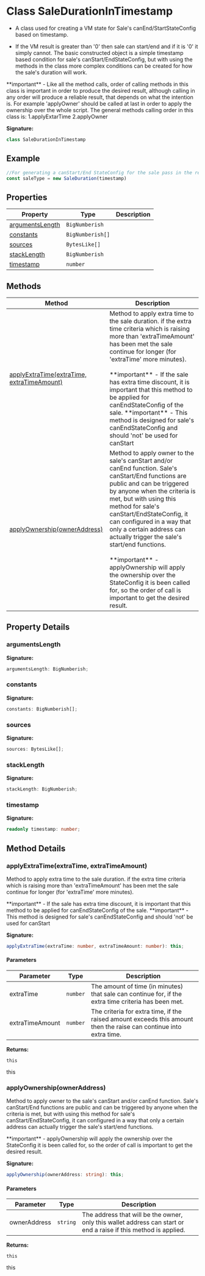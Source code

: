 
# Class SaleDurationInTimestamp

- A class used for creating a VM state for Sale's canEnd/StartStateConfig based on timestamp.

- If the VM result is greater than '0' then sale can start/end and if it is '0' it simply cannot. The basic constructed object is a simple timestamp based condition for sale's canStart/EndStateConfig, but with using the methods in the class more complex conditions can be created for how the sale's duration will work.

\*\*important\*\* - Like all the method calls, order of calling methods in this class is important in order to produce the desired result, although calling in any order will produce a reliable result, that depends on what the intention is. For example 'applyOwner' should be called at last in order to apply the ownership over the whole script. The general methods calling order in this class is: 1.applyExtarTime 2.applyOwner

<b>Signature:</b>

```typescript
class SaleDurationInTimestamp 
```

## Example


```typescript
//For generating a canStart/End StateConfig for the sale pass in the required arguments to the constructor.
const saleType = new SaleDuration(timestamp)

```

## Properties

|  Property | Type | Description |
|  --- | --- | --- |
|  [argumentsLength](./saledurationintimestamp.md#argumentsLength-property) | `BigNumberish` |  |
|  [constants](./saledurationintimestamp.md#constants-property) | `BigNumberish[]` |  |
|  [sources](./saledurationintimestamp.md#sources-property) | `BytesLike[]` |  |
|  [stackLength](./saledurationintimestamp.md#stackLength-property) | `BigNumberish` |  |
|  [timestamp](./saledurationintimestamp.md#timestamp-property) | `number` |  |

## Methods

|  Method | Description |
|  --- | --- |
|  [applyExtraTime(extraTime, extraTimeAmount)](./saledurationintimestamp.md#applyExtraTime-method-1) | Method to apply extra time to the sale duration. if the extra time criteria which is raising more than 'extraTimeAmount' has been met the sale continue for longer (for 'extraTime' more minutes).<br></br>\*\*important\*\* - If the sale has extra time discount, it is important that this method to be applied for canEndStateConfig of the sale. \*\*important\*\* - This method is designed for sale's canEndStateConfig and should 'not' be used for canStart |
|  [applyOwnership(ownerAddress)](./saledurationintimestamp.md#applyOwnership-method-1) | Method to apply owner to the sale's canStart and/or canEnd function. Sale's canStart/End functions are public and can be triggered by anyone when the criteria is met, but with using this method for sale's canStart/EndStateConfig, it can configured in a way that only a certain address can actually trigger the sale's start/end functions.<br></br>\*\*important\*\* - applyOwnership will apply the ownership over the StateConfig it is been called for, so the order of call is important to get the desired result. |

## Property Details

<a id="argumentsLength-property"></a>

### argumentsLength

<b>Signature:</b>

```typescript
argumentsLength: BigNumberish;
```

<a id="constants-property"></a>

### constants

<b>Signature:</b>

```typescript
constants: BigNumberish[];
```

<a id="sources-property"></a>

### sources

<b>Signature:</b>

```typescript
sources: BytesLike[];
```

<a id="stackLength-property"></a>

### stackLength

<b>Signature:</b>

```typescript
stackLength: BigNumberish;
```

<a id="timestamp-property"></a>

### timestamp

<b>Signature:</b>

```typescript
readonly timestamp: number;
```

## Method Details

<a id="applyExtraTime-method-1"></a>

### applyExtraTime(extraTime, extraTimeAmount)

Method to apply extra time to the sale duration. if the extra time criteria which is raising more than 'extraTimeAmount' has been met the sale continue for longer (for 'extraTime' more minutes).

\*\*important\*\* - If the sale has extra time discount, it is important that this method to be applied for canEndStateConfig of the sale. \*\*important\*\* - This method is designed for sale's canEndStateConfig and should 'not' be used for canStart

<b>Signature:</b>

```typescript
applyExtraTime(extraTime: number, extraTimeAmount: number): this;
```

#### Parameters

|  Parameter | Type | Description |
|  --- | --- | --- |
|  extraTime | `number` | The amount of time (in minutes) that sale can continue for, if the extra time criteria has been met. |
|  extraTimeAmount | `number` | The criteria for extra time, if the raised amount exceeds this amount then the raise can continue into extra time. |

<b>Returns:</b>

`this`

this

<a id="applyOwnership-method-1"></a>

### applyOwnership(ownerAddress)

Method to apply owner to the sale's canStart and/or canEnd function. Sale's canStart/End functions are public and can be triggered by anyone when the criteria is met, but with using this method for sale's canStart/EndStateConfig, it can configured in a way that only a certain address can actually trigger the sale's start/end functions.

\*\*important\*\* - applyOwnership will apply the ownership over the StateConfig it is been called for, so the order of call is important to get the desired result.

<b>Signature:</b>

```typescript
applyOwnership(ownerAddress: string): this;
```

#### Parameters

|  Parameter | Type | Description |
|  --- | --- | --- |
|  ownerAddress | `string` | The address that will be the owner, only this wallet address can start or end a raise if this method is applied. |

<b>Returns:</b>

`this`

this


